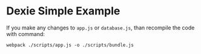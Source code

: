 # Dexie Simple Example

If you make any changes to `app.js` or `database.js`, than recompile the code with command:

    webpack ./scripts/app.js -o ./scripts/bundle.js
